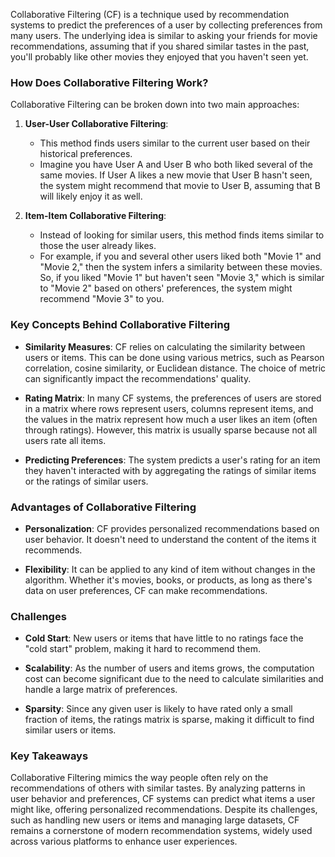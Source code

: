 Collaborative Filtering (CF) is a technique used by recommendation systems to predict the preferences of a user by collecting preferences from many users. The underlying idea is similar to asking your friends for movie recommendations, assuming that if you shared similar tastes in the past, you'll probably like other movies they enjoyed that you haven't seen yet.

### How Does Collaborative Filtering Work?

Collaborative Filtering can be broken down into two main approaches:

1. **User-User Collaborative Filtering**:
   - This method finds users similar to the current user based on their historical preferences.
   - Imagine you have User A and User B who both liked several of the same movies. If User A likes a new movie that User B hasn't seen, the system might recommend that movie to User B, assuming that B will likely enjoy it as well.

2. **Item-Item Collaborative Filtering**:
   - Instead of looking for similar users, this method finds items similar to those the user already likes.
   - For example, if you and several other users liked both "Movie 1" and "Movie 2," then the system infers a similarity between these movies. So, if you liked "Movie 1" but haven't seen "Movie 3," which is similar to "Movie 2" based on others' preferences, the system might recommend "Movie 3" to you.

### Key Concepts Behind Collaborative Filtering

- **Similarity Measures**: CF relies on calculating the similarity between users or items. This can be done using various metrics, such as Pearson correlation, cosine similarity, or Euclidean distance. The choice of metric can significantly impact the recommendations' quality.
  
- **Rating Matrix**: In many CF systems, the preferences of users are stored in a matrix where rows represent users, columns represent items, and the values in the matrix represent how much a user likes an item (often through ratings). However, this matrix is usually sparse because not all users rate all items.

- **Predicting Preferences**: The system predicts a user's rating for an item they haven't interacted with by aggregating the ratings of similar items or the ratings of similar users.

### Advantages of Collaborative Filtering

- **Personalization**: CF provides personalized recommendations based on user behavior. It doesn't need to understand the content of the items it recommends.
  
- **Flexibility**: It can be applied to any kind of item without changes in the algorithm. Whether it's movies, books, or products, as long as there's data on user preferences, CF can make recommendations.

### Challenges

- **Cold Start**: New users or items that have little to no ratings face the "cold start" problem, making it hard to recommend them.
  
- **Scalability**: As the number of users and items grows, the computation cost can become significant due to the need to calculate similarities and handle a large matrix of preferences.

- **Sparsity**: Since any given user is likely to have rated only a small fraction of items, the ratings matrix is sparse, making it difficult to find similar users or items.

### Key Takeaways

Collaborative Filtering mimics the way people often rely on the recommendations of others with similar tastes. By analyzing patterns in user behavior and preferences, CF systems can predict what items a user might like, offering personalized recommendations. Despite its challenges, such as handling new users or items and managing large datasets, CF remains a cornerstone of modern recommendation systems, widely used across various platforms to enhance user experiences.

